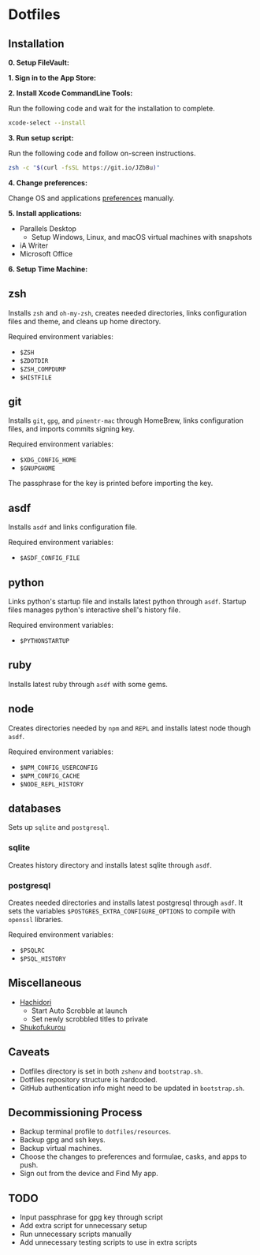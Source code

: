 # Dotfiles

## Installation

**0. Setup FileVault:**

**1. Sign in to the App Store:**

**2. Install Xcode CommandLine Tools:**

Run the following code and wait for the installation to complete.

```sh
xcode-select --install
```

**3. Run setup script:**

Run the following code and follow on-screen instructions.

```sh
zsh -c "$(curl -fsSL https://git.io/JZbBu)"
```

**4. Change preferences:**

Change OS and applications [preferences](preferences.md) manually.

**5. Install applications:**

- Parallels Desktop
  - Setup Windows, Linux, and macOS virtual machines with snapshots
- iA Writer
- Microsoft Office

**6. Setup Time Machine:**

## zsh

Installs `zsh` and `oh-my-zsh`, creates needed directories, links configuration files and theme, and cleans up home directory.

Required environment variables:

- `$ZSH`
- `$ZDOTDIR`
- `$ZSH_COMPDUMP`
- `$HISTFILE`

## git

Installs `git`, `gpg`, and `pinentr-mac` through HomeBrew, links configuration files, and imports commits signing key.

Required environment variables:

- `$XDG_CONFIG_HOME`
- `$GNUPGHOME`

The passphrase for the key is printed before importing the key.

## asdf

Installs `asdf` and links configuration file.

Required environment variables:

- `$ASDF_CONFIG_FILE`

## python

Links python's startup file and installs latest python through `asdf`. Startup files manages python's interactive shell's history file.

Required environment variables:

- `$PYTHONSTARTUP`

## ruby

Installs latest ruby through `asdf` with some gems.

## node

Creates directories needed by `npm` and `REPL` and installs latest node though `asdf`.

Required environment variables:

- `$NPM_CONFIG_USERCONFIG`
- `$NPM_CONFIG_CACHE`
- `$NODE_REPL_HISTORY`

## databases

Sets up `sqlite` and `postgresql`.

### sqlite

Creates history directory and installs latest sqlite through `asdf`.

### postgresql

Creates needed directories and installs latest postgresql through `asdf`. It sets the variables `$POSTGRES_EXTRA_CONFIGURE_OPTIONS` to compile with `openssl` libraries.

Required environment variables:

- `$PSQLRC`
- `$PSQL_HISTORY`

## Miscellaneous

- [Hachidori](https://malupdaterosx.moe/hachidori/)
  - Start Auto Scrobble at launch
  - Set newly scrobbled titles to private
- [Shukofukurou](https://malupdaterosx.moe/shukofukurou-for-macos/)

## Caveats

- Dotfiles directory is set in both `zshenv` and `bootstrap.sh`.
- Dotfiles repository structure is hardcoded.
- GitHub authentication info might need to be updated in `bootstrap.sh`.

## Decommissioning Process

- Backup terminal profile to `dotfiles/resources`.
- Backup gpg and ssh keys.
- Backup virtual machines.
- Choose the changes to preferences and formulae, casks, and apps to push.
- Sign out from the device and Find My app.

## TODO

- Input passphrase for gpg key through script
- Add extra script for unnecessary setup
- Run unnecessary scripts manually
- Add unnecessary testing scripts to use in extra scripts
